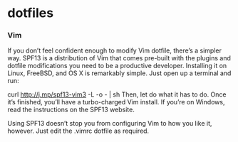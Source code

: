 # dotfiles

### Vim
If you don’t feel confident enough to modify Vim dotfile, there’s a simpler way. SPF13 is a distribution of Vim that comes pre-built with the plugins and dotfile modifications you need to be a productive developer. Installing it on Linux, FreeBSD, and OS X is remarkably simple. Just open up a terminal and run:

curl http://j.mp/spf13-vim3 -L -o - | sh
Then, let do what it has to do. Once it’s finished, you’ll have a turbo-charged Vim install. If you’re on Windows, read the instructions on the SPF13 website.

Using SPF13 doesn’t stop you from configuring Vim to how you like it, however. Just edit the .vimrc dotfile as required.
